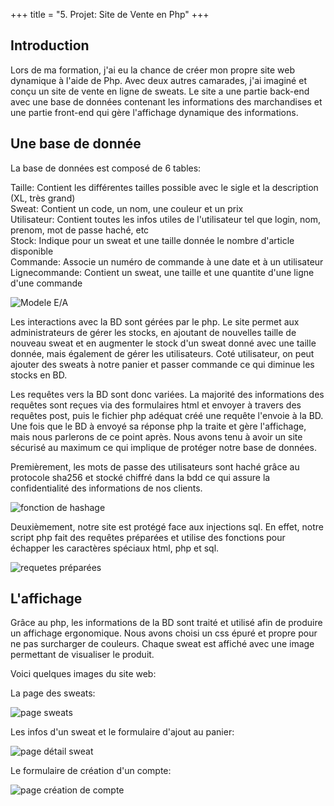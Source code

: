 +++
title = "5. Projet: Site de Vente en Php"
+++

## Introduction

Lors de ma formation, j'ai eu la chance de créer mon propre site web dynamique à l'aide de Php. Avec deux autres camarades, j'ai imaginé et conçu un site de vente en ligne de sweats. Le site a une partie back-end avec une base de données contenant les informations des marchandises et une partie front-end qui gère l'affichage dynamique des informations.

## Une base de donnée

La base de données est composé de 6 tables:

Taille: Contient les différentes tailles possible avec le sigle et la description (XL, très grand)  
Sweat: Contient un code, un nom, une couleur et un prix  
Utilisateur: Contient toutes les infos utiles de l'utilisateur tel que login, nom, prenom, mot de passe haché, etc  
Stock: Indique pour un sweat et une taille donnée le nombre d'article disponible  
Commande: Associe un numéro de commande à une date et à un utilisateur  
Lignecommande: Contient un sweat, une taille et une quantite d'une ligne d'une commande

![Modele E/A](/images/BDD_E-A_Php.png)  

Les interactions avec la BD sont gérées par le php. Le site permet aux administrateurs de gérer les stocks, en ajoutant de nouvelles taille de nouveau sweat et en augmenter le stock d'un sweat donné avec une taille donnée, mais également de gérer les utilisateurs. Coté utilisateur, on peut ajouter des sweats à notre panier et passer commande ce qui diminue les stocks en BD.

Les requêtes vers la BD sont donc variées. La majorité des informations des requêtes sont reçues via des formulaires html et envoyer à travers des requêtes post, puis le fichier php adéquat créé une requête l'envoie à la BD. Une fois que le BD à envoyé sa réponse php la traite et gère l'affichage, mais nous parlerons de ce point après. 
Nous avons tenu à avoir un site sécurisé au maximum ce qui implique de protéger notre base de données.

Premièrement, les mots de passe des utilisateurs sont haché grâce au protocole sha256 et stocké chiffré dans la bdd ce qui assure la confidentialité des informations de nos clients.

![fonction de hashage](/images/Mdp_Hash_Php.png) 

Deuxièmement, notre site est protégé face aux injections sql. En effet, notre script php fait des requêtes préparées et utilise des fonctions pour échapper les caractères spéciaux html, php et sql.

![requetes préparées](/images/Requete_Preparee_Php.png) 

## L'affichage 

Grâce au php, les informations de la BD sont traité et utilisé afin de produire un affichage ergonomique. Nous avons choisi un css épuré et propre pour ne pas surcharger de couleurs. Chaque sweat est affiché avec une image permettant de visualiser le produit. 

Voici quelques images du site web:

La page des sweats: 

![page sweats](/images/Affichage_Site_Php.png) 

Les infos d'un sweat et le formulaire d'ajout au panier:

![page détail sweat](/images/Affichage_Ajout_Php.png) 

Le formulaire de création d'un compte:

![page création de compte](/images/Affichage_Formulaire_Php.png) 